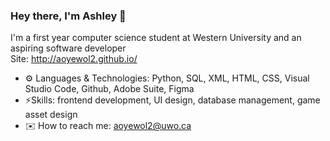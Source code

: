 ### Hey there, I'm Ashley 👋
I'm a first year computer science student at Western University and an aspiring software developer
<br /> Site: http://aoyewol2.github.io/
- ⚙️ Languages & Technologies: Python, SQL, XML, HTML, CSS, Visual Studio Code, Github, Adobe Suite, Figma
- ⚡Skills: frontend development, UI design, database management, game asset design
- ✉️ How to reach me: aoyewol2@uwo.ca
